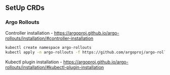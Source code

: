 #

## SetUp CRDs

### Argo Rollouts

Controller installation - https://argoproj.github.io/argo-rollouts/installation/#controller-installation

```sh
kubectl create namespace argo-rollouts
kubectl apply -n argo-rollouts -f https://github.com/argoproj/argo-rollouts/releases/latest/download/install.yaml
```

Kubectl plugin installation - https://argoproj.github.io/argo-rollouts/installation/#kubectl-plugin-installation
